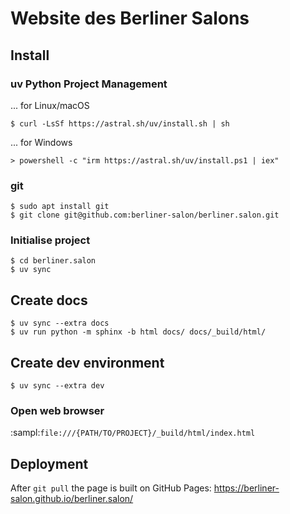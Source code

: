 # Website des Berliner Salons

## Install

### uv Python Project Management

... for Linux/macOS
``` console
$ curl -LsSf https://astral.sh/uv/install.sh | sh
```

... for Windows
``` console
> powershell -c "irm https://astral.sh/uv/install.ps1 | iex"
```

### git

``` console
$ sudo apt install git
$ git clone git@github.com:berliner-salon/berliner.salon.git
```

### Initialise project

``` console
$ cd berliner.salon
$ uv sync
```

## Create docs
``` console
$ uv sync --extra docs
$ uv run python -m sphinx -b html docs/ docs/_build/html/
```

## Create dev environment
``` console
$ uv sync --extra dev
```

### Open web browser

:sampl:`file:///{PATH/TO/PROJECT}/_build/html/index.html`

## Deployment

After ``git pull`` the page is built on GitHub Pages:
https://berliner-salon.github.io/berliner.salon/
